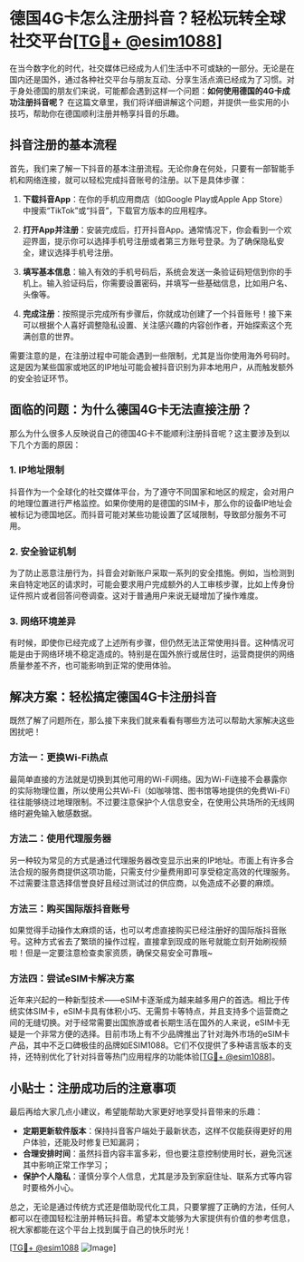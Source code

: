 # 德国4G卡怎么注册抖音？轻松玩转全球社交平台[[TG💪+ @esim1088](https://t.me/s/esim1088)]

在当今数字化的时代，社交媒体已经成为人们生活中不可或缺的一部分。无论是在国内还是国外，通过各种社交平台与朋友互动、分享生活点滴已经成为了习惯。对于身处德国的朋友们来说，可能都会遇到这样一个问题：**如何使用德国的4G卡成功注册抖音呢？** 在这篇文章里，我们将详细讲解这个问题，并提供一些实用的小技巧，帮助你在德国顺利注册并畅享抖音的乐趣。

## 抖音注册的基本流程

首先，我们来了解一下抖音的基本注册流程。无论你身在何处，只要有一部智能手机和网络连接，就可以轻松完成抖音账号的注册。以下是具体步骤：

1. **下载抖音App**：在你的手机应用商店（如Google Play或Apple App Store）中搜索“TikTok”或“抖音”，下载官方版本的应用程序。
   
2. **打开App并注册**：安装完成后，打开抖音App。通常情况下，你会看到一个欢迎界面，提示你可以选择手机号注册或者第三方账号登录。为了确保隐私安全，建议选择手机号注册。

3. **填写基本信息**：输入有效的手机号码后，系统会发送一条验证码短信到你的手机上。输入验证码后，你需要设置密码，并填写一些基础信息，比如用户名、头像等。

4. **完成注册**：按照提示完成所有步骤后，你就成功创建了一个抖音账号！接下来可以根据个人喜好调整隐私设置、关注感兴趣的内容创作者，开始探索这个充满创意的世界。

需要注意的是，在注册过程中可能会遇到一些限制，尤其是当你使用海外号码时。这是因为某些国家或地区的IP地址可能会被抖音识别为非本地用户，从而触发额外的安全验证环节。

## 面临的问题：为什么德国4G卡无法直接注册？

那么为什么很多人反映说自己的德国4G卡不能顺利注册抖音呢？这主要涉及到以下几个方面的原因：

### 1. IP地址限制

抖音作为一个全球化的社交媒体平台，为了遵守不同国家和地区的规定，会对用户的地理位置进行严格监控。如果你使用的是德国的SIM卡，那么你的设备IP地址会被标记为德国地区。而抖音可能对某些功能设置了区域限制，导致部分服务不可用。

### 2. 安全验证机制

为了防止恶意注册行为，抖音会对新账户采取一系列的安全措施。例如，当检测到来自特定地区的请求时，可能会要求用户完成额外的人工审核步骤，比如上传身份证件照片或者回答问卷调查。这对于普通用户来说无疑增加了操作难度。

### 3. 网络环境差异

有时候，即使你已经完成了上述所有步骤，但仍然无法正常使用抖音。这种情况可能是由于网络环境不稳定造成的。特别是在国外旅行或居住时，运营商提供的网络质量参差不齐，也可能影响到正常的使用体验。

## 解决方案：轻松搞定德国4G卡注册抖音

既然了解了问题所在，那么接下来我们就来看看有哪些方法可以帮助大家解决这些困扰吧！

### 方法一：更换Wi-Fi热点

最简单直接的方法就是切换到其他可用的Wi-Fi网络。因为Wi-Fi连接不会暴露你的实际物理位置，所以使用公共Wi-Fi（如咖啡馆、图书馆等地提供的免费Wi-Fi）往往能够绕过地理限制。不过要注意保护个人信息安全，在使用公共场所的无线网络时避免输入敏感数据。

### 方法二：使用代理服务器

另一种较为常见的方式是通过代理服务器改变显示出来的IP地址。市面上有许多合法合规的服务商提供这项功能，只需支付少量费用即可享受稳定高效的代理服务。不过需要注意选择信誉良好且经过测试过的供应商，以免造成不必要的麻烦。

### 方法三：购买国际版抖音账号

如果觉得手动操作太麻烦的话，也可以考虑直接购买已经注册好的国际版抖音账号。这种方式省去了繁琐的操作过程，直接拿到现成的账号就能立刻开始刷视频啦！但是一定要注意检查卖家资质，确保交易安全可靠哦~

### 方法四：尝试eSIM卡解决方案

近年来兴起的一种新型技术——eSIM卡逐渐成为越来越多用户的首选。相比于传统实体SIM卡，eSIM卡具有体积小巧、无需剪卡等特点，并且支持多个运营商之间的无缝切换。对于经常需要出国旅游或者长期生活在国外的人来说，eSIM卡无疑是一个非常方便的选择。目前市场上有不少品牌推出了针对海外市场的eSIM卡产品，其中不乏口碑极佳的品牌如ESIM1088。它们不仅提供了多种语言版本的支持，还特别优化了针对抖音等热门应用程序的功能体验[[TG💪+ @esim1088](https://t.me/s/esim1088)]。

## 小贴士：注册成功后的注意事项

最后再给大家几点小建议，希望能帮助大家更好地享受抖音带来的乐趣：

- **定期更新软件版本**：保持抖音客户端处于最新状态，这样不仅能获得更好的用户体验，还能及时修复已知漏洞；
- **合理安排时间**：虽然抖音内容丰富多彩，但也要注意控制使用时长，避免沉迷其中影响正常工作学习；
- **保护个人隐私**：谨慎分享个人信息，尤其是涉及到家庭住址、联系方式等内容时要格外小心。

总之，无论是通过传统方式还是借助现代化工具，只要掌握了正确的方法，任何人都可以在德国轻松注册并畅玩抖音。希望本文能够为大家提供有价值的参考信息，祝大家都能在这个平台上找到属于自己的快乐时光！

[[TG💪+ @esim1088](https://t.me/s/esim1088) ![Image](https://i.postimg.cc/4NQfJmqS/Snipaste-2025-05-13-00-14-12.png)]
